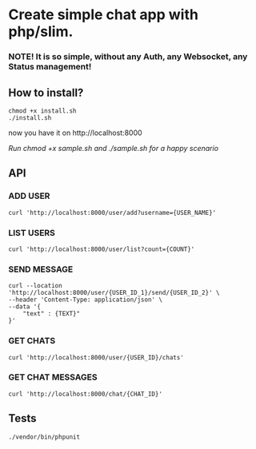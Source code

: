 # Create simple chat app with php/slim.

### NOTE! It is so simple, without any Auth, any Websocket, any Status management!


## How to install?

```
chmod +x install.sh
./install.sh
```

now you have it on http://localhost:8000

_Run chmod +x sample.sh and ./sample.sh for a happy scenario_

## API

### ADD USER
```
curl 'http://localhost:8000/user/add?username={USER_NAME}'
```

### LIST USERS
```
curl 'http://localhost:8000/user/list?count={COUNT}'
```

### SEND MESSAGE
```
curl --location 'http://localhost:8000/user/{USER_ID_1}/send/{USER_ID_2}' \
--header 'Content-Type: application/json' \
--data '{
    "text" : {TEXT}"
}'
```

### GET CHATS
```
curl 'http://localhost:8000/user/{USER_ID}/chats'
```

### GET CHAT MESSAGES

```
curl 'http://localhost:8000/chat/{CHAT_ID}'
```

## Tests

```
./vendor/bin/phpunit
```